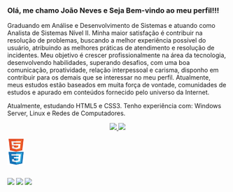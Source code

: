 ### Olá, me chamo João Neves e Seja Bem-vindo ao meu perfil!!!

  Graduando em Análise e Desenvolvimento de Sistemas e atuando como Analista de Sistemas Nível II. Minha maior satisfação é contribuir na resolução de problemas, buscando a melhor experiência possível do usuário, atribuindo as melhores práticas de atendimento e resolução de incidentes. Meu objetivo é crescer profissionalmente na área da tecnologia, desenvolvendo habilidades, superando desafios, com uma boa comunicação, proatividade, relação interpessoal e carisma, disponho em contribuir para os demais que se interessar no meu perfil. Atualmente, meus estudos estão baseados em muita força de vontade, comunidades de estudos e apurado em conteúdos fornecido pelo universo da Internet.

Atualmente, estudando HTML5 e CSS3.
Tenho experiência com: Windows Server, Linux e Redes de Computadores.

<div align="center">
  <a href="https://github.com/Joao13Neves">
  <img height="120em" src="https://github-readme-stats.vercel.app/api?username=Joao13Neves&show_icons=true&theme=cobalt&include_all_commits=true&count_private=true"/>
  <img height="120em" src="https://github-readme-stats.vercel.app/api/top-langs/?username=Joao13Neves&layout=compact&langs_count=7&theme=cobalt"/>
</div
 <div style="display: inline_block"><br>
    <img align="center" alt="Joao-HTML" height="30" width="40" src="https://raw.githubusercontent.com/devicons/devicon/master/icons/html5/html5-original.svg"><br>
  <img align="center" alt="Joao-CSS" height="30" width="40" src="https://raw.githubusercontent.com/devicons/devicon/master/icons/css3/css3-original.svg">
    
    
##
    
<div>
   <a href="https://www.linkedin.com/in/joao-paulo-batista-das-neves-melo-17b145210/" target="_blank"><img src="https://img.shields.io/badge/-João Neves-%230077B5?style=for-the-badge&logo=linkedin&logoColor=white" target="_blank"></a> 
   <a href="https://www.instagram.com/https_joaoneves/" target="_blank"><img src="https://img.shields.io/badge/https_joaoneves-E4405F?style=for-the-badge&logo=instagram&logoColor=white" target="_blank"></a> 
  <a><img src="https://img.shields.io/badge/joaobatista.tec2019-D14836?style=for-the-badge&logo=gmail&logoColor=white"></a>
</div>
